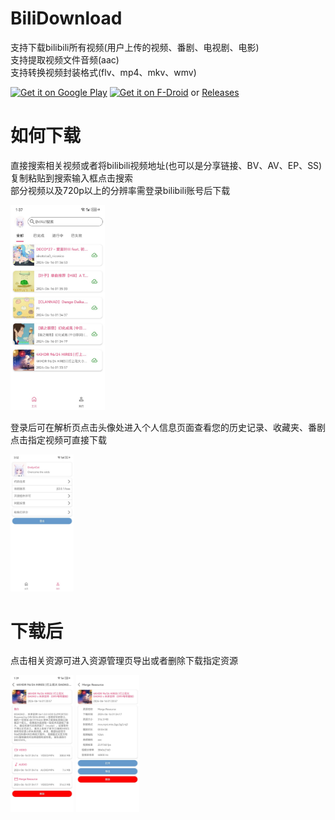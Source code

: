 # BiliDownload
 支持下载bilibili所有视频(用户上传的视频、番剧、电视剧、电影)  
 支持提取视频文件音频(aac)  
 支持转换视频封装格式(flv、mp4、mkv、wmv)  
 
 [<img src="https://play.google.com/intl/en_us/badges/images/generic/en-play-badge.png" alt="Get it on Google Play" height="80">](https://play.google.com/store/apps/details?id=cc.kafuu.bilidownload) 
 [<img alt="Get it on F-Droid" src="https://fdroid.gitlab.io/artwork/badge/get-it-on.png" height="80">](https://f-droid.org/packages/cc.kafuu.bilidownload) or [Releases](https://github.com/KafuuNeko/BiliDownload/releases)
 
# 如何下载
 直接搜索相关视频或者将bilibili视频地址(也可以是分享链接、BV、AV、EP、SS)复制粘贴到搜索输入框点击搜索  
 部分视频以及720p以上的分辨率需登录bilibili账号后下载    

 <img src="metadata/en-US/images/2.0.1/1.jpg" width="30%" height="30%">

  
 登录后可在解析页点击头像处进入个人信息页面查看您的历史记录、收藏夹、番剧点击指定视频可直接下载 
 
  <img src="metadata/en-US/images/2.0.1/4.jpg" width="20%" height="20%">
 
  
# 下载后  
 点击相关资源可进入资源管理页导出或者删除下载指定资源  

  <img src="metadata/en-US/images/2.0.1/2.jpg" width="20%" height="20%"> <img src="metadata/en-US/images/2.0.1/3.jpg" width="20%" height="20%">
 
